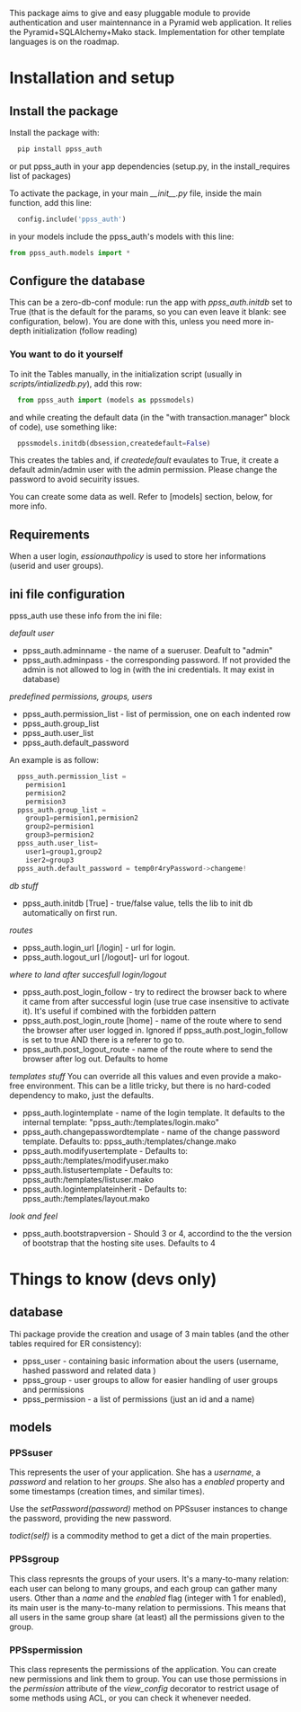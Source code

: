 This package aims to give and easy pluggable module to provide authentication and user maintennance in a Pyramid web application.
It relies the Pyramid+SQLAlchemy+Mako stack. Implementation for other template languages is on the roadmap.


# Installation and setup

## Install the package
Install the package with:
```sh
  pip install ppss_auth
```
or put ppss_auth in your app dependencies (setup.py, in the install_requires list of packages)



To activate the package, in your main *\_\_init\_\_.py* file, inside the main function, add this line: 
```python
  config.include('ppss_auth')
```

in your models include the ppss_auth's models with this line:
```python
from ppss_auth.models import *
```



## Configure the database
This can be a zero-db-conf module:
run the app with _ppss_auth.initdb_ set to True (that is the default for the params, so you can even leave it blank: see configuration, below). You are done with this, unless you need more in-depth initialization (follow reading)


### You want to do it yourself

To init the Tables manually, in the initialization script (usually in *scripts/intializedb.py*), add this row:
```python
  from ppss_auth import (models as ppssmodels)
```

and while creating the default data (in the "with transaction.manager" block of code), use something like:
```python
  ppssmodels.initdb(dbsession,createdefault=False)
```
This creates the tables and, if *createdefault* evaulates to True, it create a default admin/admin user with the admin permission. 
Please change the password to avoid secuirity issues.


You can create some data as well. Refer to [models] section, below, for more info.

## Requirements
When a user login, *essionauthpolicy* is used to store her informations (userid and user groups). 


## ini file configuration 
ppss_auth use these info from the ini file:

*default user*
- ppss_auth.adminname - the name of a sueruser. Deafult to "admin"
- ppss_auth.adminpass - the corresponding password. If not provided the admin is not allowed to log in (with the ini credentials. It may exist in database)

*predefined permissions, groups, users*

- ppss_auth.permission_list - list of permission, one on each indented row
- ppss_auth.group_list
- ppss_auth.user_list
- ppss_auth.default_password

An example is as follow: 

```python
  ppss_auth.permission_list =
    permision1
    permision2
    permision3
  ppss_auth.group_list =
    group1=permision1,permision2
    group2=permision1
    group3=permision2
  ppss_auth.user_list=
    user1=group1,group2
    iser2=group3
  ppss_auth.default_password = temp0r4ryPassword->changeme!
```


*db stuff*
- ppss_auth.initdb [True] - true/false value, tells the lib to init db automatically on first run.


*routes*
- ppss_auth.login_url [/login] - url for login.
- ppss_auth.logout_url [/logout]- url for logout.

*where to land after succesfull login/logout*
- ppss_auth.post_login_follow - try to redirect the browser back to where it came from after successful login (use true case insensitive to activate it). It's useful if combined with the forbidden pattern
- ppss_auth.post_login_route [home] - name of the route where to send the browser after user logged in. Ignored if ppss_auth.post_login_follow is set to true AND there is a referer to go to.
- ppss_auth.post_logout_route - name of the route where to send the browser after log out. Defaults to home

*templates stuff*
You can override all this values and even provide a mako-free environment. This can be a litlle tricky, but there is no hard-coded dependency to mako, just the defaults.

- ppss_auth.logintemplate - name of the login template. It defaults to the internal template: "ppss_auth:/templates/login.mako"
- ppss_auth.changepasswordtemplate - name of the change password template. Defaults to: ppss_auth:/templates/change.mako
- ppss_auth.modifyusertemplate - Defaults to: ppss_auth:/templates/modifyuser.mako
- ppss_auth.listusertemplate - Defaults to: ppss_auth:/templates/listuser.mako
- ppss_auth.logintemplateinherit - Defaults to: ppss_auth:/templates/layout.mako


*look and feel*

- ppss_auth.bootstrapversion - Should 3 or 4, accordind to the the version of bootstrap that the hosting site uses. Defaults to 4

# Things to know (devs only)

## database
Thi package provide the creation and usage of 3 main tables (and the other tables required for ER consistency):
- ppss_user - containing basic information about the users (username, hashed password and related data )
- ppss_group - user groups to allow for easier handling of user groups and permissions
- ppss_permission - a list of permissions (just an id and a name)

## models

### PPSsuser

This represents the user of your application.
She has a _username_, a _password_ and relation to her _groups_. She also has a _enabled_ property and some timestamps (creation times, and similar times).

Use the _setPassword(password)_ method on PPSsuser instances to change the password, providing the new password.

_todict(self)_ is a commodity method to get a dict of the main properties.

### PPSsgroup

This class represnts the groups of your users. It's a many-to-many relation: each user can belong to many groups, and each group can gather many users.
Other than a _name_ and the _enabled_ flag (integer with 1 for enabled), its main user is the many-to-many relation to permissions. This means that all users in the same group share (at least) all the permissions given to the group.

### PPSspermission

This class represents the permissions of the application. You can create new permissions and link them to group. You can use those permissions in the _permission_ attribute of the _view\_config_ decorator to restrict usage of some methods using ACL, or you can check it whenever needed.
